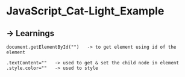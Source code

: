 # JavaScript_Cat-Light_Example

## -> Learnings
    document.getElementById("")   -> to get element using id of the element

    .textContent=""   -> used to get & set the child node in element
    .style.color=""   -> used to style 

    
